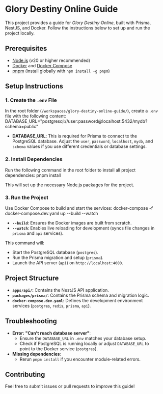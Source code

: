 # Glory Destiny Online Guide

This project provides a guide for *Glory Destiny Online*, built with Prisma, NestJS, and Docker. Follow the instructions below to set up and run the project locally.

## Prerequisites

- [Node.js](https://nodejs.org/) (v20 or higher recommended)
- [Docker](https://www.docker.com/) and [Docker Compose](https://docs.docker.com/compose/)
- [pnpm](https://pnpm.io/) (install globally with `npm install -g pnpm`)

## Setup Instructions

### 1. Create the `.env` File

In the root folder (`/workspaces/glory-destiny-online-guide/`), create a `.env` file with the following content:
DATABASE_URL="postgresql://user:password@localhost:5432/mydb?schema=public"

- **DATABASE_URL**: This is required for Prisma to connect to the PostgreSQL database. Adjust the `user`, `password`, `localhost`, `mydb`, and `schema` values if you use different credentials or database settings.

### 2. Install Dependencies

Run the following command in the root folder to install all project dependencies:
pnpm install


This will set up the necessary Node.js packages for the project.

### 3. Run the Project

Use Docker Compose to build and start the services:
docker-compose -f docker-compose.dev.yaml up --build --watch


- **`--build`**: Ensures the Docker images are built from scratch.
- **`--watch`**: Enables live reloading for development (syncs file changes in `prisma` and `api` services).

This command will:
- Start the PostgreSQL database (`postgres`).
- Run the Prisma migration and setup (`prisma`).
- Launch the API server (`api`) on `http://localhost:4000`.

## Project Structure

- **`apps/api/`**: Contains the NestJS API application.
- **`packages/prisma/`**: Contains the Prisma schema and migration logic.
- **`docker-compose.dev.yaml`**: Defines the development environment services (`postgres`, `redis`, `prisma`, `api`).

## Troubleshooting

- **Error: "Can't reach database server"**:
  - Ensure the `DATABASE_URL` in `.env` matches your database setup.
  - Check if PostgreSQL is running locally or adjust `DATABASE_URL` to point to the Docker service (`postgres`).
- **Missing dependencies**:
  - Rerun `pnpm install` if you encounter module-related errors.

## Contributing

Feel free to submit issues or pull requests to improve this guide!
